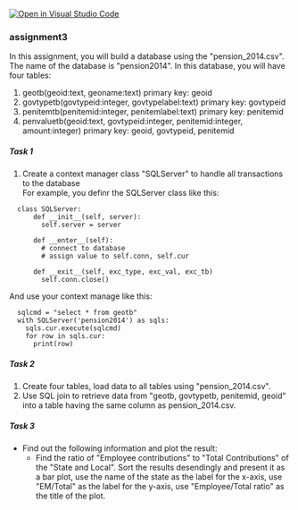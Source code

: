 [![Open in Visual Studio Code](https://classroom.github.com/assets/open-in-vscode-c66648af7eb3fe8bc4f294546bfd86ef473780cde1dea487d3c4ff354943c9ae.svg)](https://classroom.github.com/online_ide?assignment_repo_id=8988314&assignment_repo_type=AssignmentRepo)
### assignment3

In this assignment, you will build a database using the "pension_2014.csv". The name of the database is "pension2014". In this database, you will have four tables:
1. geotb(geoid:text, geoname:text) primary key: geoid
2. govtypetb(govtypeid:integer, govtypelabel:text) primary key: govtypeid
3. penitemtb(penitemid:integer, penitemlabel:text) primary key: penitemid
4. penvaluetb(geoid:text, govtypeid:integer, penitemid:integer, amount:integer) primary key: geoid, govtypeid, penitemid

##### Task 1

1. Create a context manager class "SQLServer" to handle all transactions to the database\
  For example, you definr the SQLServer class like this:
  
  ```
    class SQLServer:
        def __init__(self, server):
          self.server = server
         
        def __enter__(self):
          # connect to database
          # assign value to self.conn, self.cur
          
        def __exit__(self, exc_type, exc_val, exc_tb)
          self.conn.close()
  ```        
    
  And use your context manage like this:
  
  ```
    sqlcmd = "select * from geotb"
    with SQLServer('pension2014') as sqls:
      sqls.cur.execute(sqlcmd)
      for row in sqls.cur:
        print(row)
  ```

##### Task 2

1. Create four tables, load data to all tables using "pension_2014.csv".
2. Use SQL join to retrieve data from "geotb, govtypetb, penitemid, geoid" into a table having the same column as pension_2014.csv. 

##### Task 3

- Find out the following information and plot the result: 
    - Find the ratio of "Employee contributions" to "Total Contributions" of the "State and Local". Sort the results desendingly and present it as a bar plot, use the name of the state as the label for the x-axis, use "EM/Total" as the label for the y-axis, use "Employee/Total ratio" as the title of the plot.  
    
